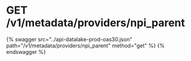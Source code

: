# GET /v1/metadata/providers/npi_parent

{% swagger src="../api-datalake-prod-oas30.json" path="/v1/metadata/providers/npi_parent" method="get" %}
{% endswagger %}

